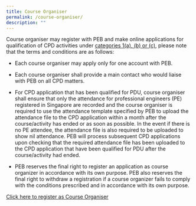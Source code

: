 ```yaml
---
title: Course Organiser
permalink: /course-organiser/
description: ""
---
```

Course organiser may register with PEB and make online applications for qualification of CPD activities under [categories 1(a), (b) or (c)](https://www.peb.gov.sg/Downloads/CO_Category.pdf), please note that the terms and conditions are as follows:

*   Each course organiser may apply only for one account with PEB.
    
*   Each course organiser shall provide a main contact who would liaise with PEB on all CPD matters.
    
*   For CPD application that has been qualified for PDU, course organiser shall ensure that only the attendance for professional engineers (PE) registered in Singapore are recorded and the course organiser is required to use the attendance template specified by PEB to upload the attendance file to the CPD application within a month after the course/activity has ended or as soon as possible. In the event if there is no PE attendee, the attendance file is also required to be uploaded to show nil attendance. PEB will process subsequent CPD applications upon checking that the required attendance file has been uploaded to the CPD application that have been qualified for PDU after the course/activity had ended.
    
*   PEB reserves the final right to register an application as course organizer in accordance with its own purpose. PEB also reserves the final right to withdraw a registration if a course organizer fails to comply with the conditions prescribed and in accordance with its own purpose.

[Click here to register as Course Organiser](https://www.peb.gov.sg/co_application_public.aspx)